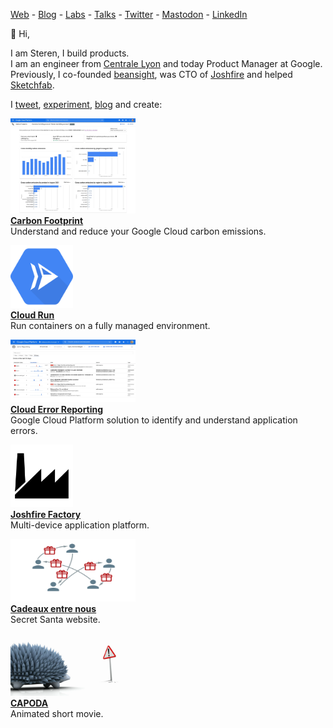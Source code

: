 <a href="http://steren.fr" rel="me nofollow">Web</a> - <a href="http://blog.steren.fr" rel="me nofollow">Blog</a> - <a href="http://labs.steren.fr" rel="me nofollow">Labs</a> - <a href="http://talks.steren.fr" rel="me nofollow">Talks</a> - <a href="https://twitter.com/steren" rel="me nofollow">Twitter</a> - <a href="https://status.steren.fr/@steren" rel="me nofollow">Mastodon</a> - <a href="https://www.linkedin.com/in/steren" rel="me nofollow">LinkedIn</a>

👋 Hi,  

I am Steren, I build products.  
I am an engineer from [Centrale Lyon](http://www.ec-lyon.fr) and today Product Manager at Google.  
Previously, I co-founded [beansight](https://www.beansight.com), was CTO of [Joshfire](https://www.dailymotion.com/video/xuy6pq) and helped [Sketchfab](https://sketchfab.com/).

I [tweet](https://twitter.com/steren), [experiment](https://labs.steren.fr), [blog](https://blog.steren.fr) and create:

<a href="https://cloud.run"><img src="img/icons/carbon-footprint-screenshot.webp" width="200" height="152"></a>  
**[Carbon Footprint](https://cloud.google.com/carbon-footprint)**  
Understand and reduce your Google Cloud carbon emissions.

<a href="https://cloud.run"><img src="img/logos/cloud-run.svg" width="100" height="100"></a>  
**[Cloud Run](https://cloud.run)**  
Run containers on a fully managed environment.

<a href="https://cloud.google.com/error-reporting/"><img src="img/icons/error-reporting-screenshot.webp" width="200" height="100"></a>  
**[Cloud Error Reporting](https://cloud.google.com/error-reporting/)**  
Google Cloud Platform solution to identify and understand application errors.

<a href="https://www.dailymotion.com/video/xuy6pq"><img src="img/logos/factory.svg" width="100" height="100"></a>  
**[Joshfire Factory](https://www.dailymotion.com/video/xuy6pq)**  
Multi-device application platform.

<a href="https://www.cadeaux-entre-nous.fr"><img src="img/icons/cadeaux.svg" width="200" height="100"></a>  
**[Cadeaux entre nous](https://cadeaux-entre-nous.fr)**  
Secret Santa website.

<a href="https://www.youtube.com/watch?v=khWXdkryBE4"><img src="img/icons/capoda.webp" width="200" height="100"></a>  
**[CAPODA](https://www.youtube.com/watch?v=khWXdkryBE4)**  
Animated short movie.
